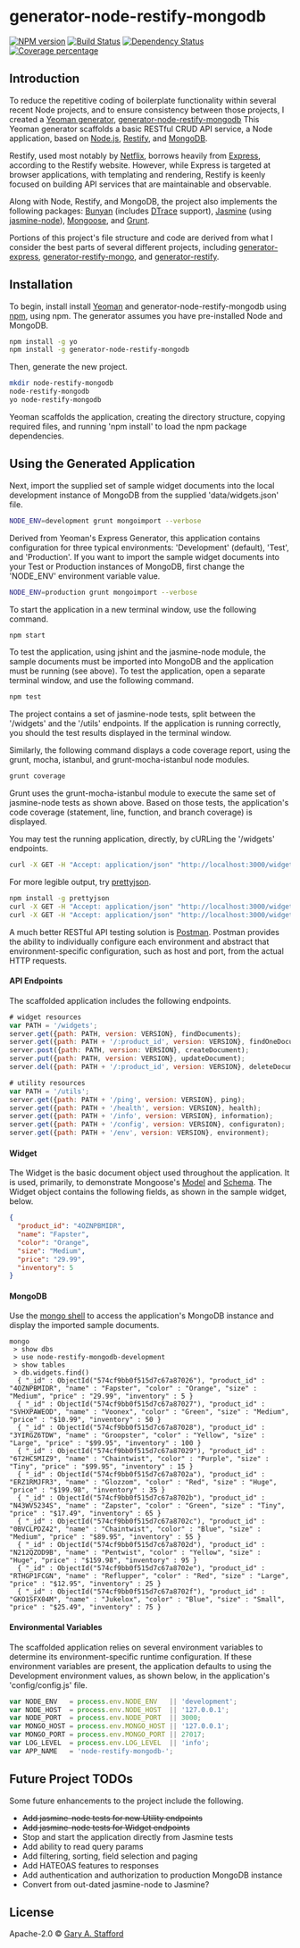 # generator-node-restify-mongodb

[![NPM version][npm-image]][npm-url] [![Build Status][travis-image]][travis-url] [![Dependency Status][daviddm-image]][daviddm-url] [![Coverage percentage][coveralls-image]][coveralls-url]

## Introduction
To reduce the repetitive coding of boilerplate functionality within several recent Node projects, and to ensure
 consistency between those projects, I created a [Yeoman generator](http://yeoman.io/generators/),
 [generator-node-restify-mongodb](https://www.npmjs.com/package/generator-node-restify-mongodb)
 This Yeoman generator scaffolds a basic RESTful CRUD API service, a Node application, based on
 [Node.js](https://nodejs.org), [Restify](http://restify.com), and [MongoDB](https://www.mongodb.com).

Restify, used most notably by [Netflix](http://techblog.netflix.com/2014/11/nodejs-in-flames.html),
 borrows heavily from [Express](http://expressjs.com), according to the Restify website. However, while Express is targeted at browser
 applications, with templating and rendering, Restify is keenly focused on building API services that are maintainable and observable.

Along with Node, Restify, and MongoDB, the project also implements the following packages: [Bunyan](https://github.com/trentm/node-bunyan)
 (includes [DTrace](http://dtrace.org/blogs/about/) support), [Jasmine](https://github.com/mhevery/jasmine-node)
 (using [jasmine-node](https://github.com/mhevery/jasmine-node)),
 [Mongoose](http://mongoosejs.com/index.html), and [Grunt](http://gruntjs.com).

Portions of this project's file structure and code are derived from what I consider the best parts of several different
 projects, including [generator-express](https://github.com/expressjs/generator),
 [generator-restify-mongo](https://github.com/lawrence-yu/generator-restify-mongo), and
 [generator-restify](https://github.com/chris-l/generator-restify).

## Installation
To begin, install install [Yeoman](http://yeoman.io) and generator-node-restify-mongodb using [npm](https://www.npmjs.com/),
 using npm. The generator assumes you have pre-installed Node and MongoDB.
``` bash
npm install -g yo
npm install -g generator-node-restify-mongodb
```
Then, generate the new project.
``` bash
mkdir node-restify-mongodb
node-restify-mongodb
yo node-restify-mongodb
```

Yeoman scaffolds the application, creating the directory structure, copying required files, and running 'npm install' to load the npm package dependencies.

## Using the Generated Application
Next, import the supplied set of sample widget documents into the local development instance of MongoDB from the supplied 'data/widgets.json' file.
``` bash
NODE_ENV=development grunt mongoimport --verbose
```

Derived from Yeoman's Express Generator, this application contains configuration for three typical environments:
 'Development' (default), 'Test', and 'Production'. If you want to import the sample widget documents into your Test or
  Production instances of MongoDB, first change the 'NODE_ENV' environment variable value.
``` bash
NODE_ENV=production grunt mongoimport --verbose
```

To start the application in a new terminal window, use the following command.

``` bash
npm start
```

To test the application, using jshint and the jasmine-node module, the sample documents must be imported into MongoDB
 and the application must be running (see above). To test the application, open a separate terminal window, and use the following command.
``` bash
npm test
```

The project contains a set of jasmine-node tests, split between the '/widgets' and the '/utils' endpoints.
 If the application is running correctly, you should the test results displayed in the terminal window.

Similarly, the following command displays a code coverage report, using the grunt, mocha, istanbul, and grunt-mocha-istanbul node modules.
``` bash
grunt coverage
```

Grunt uses the grunt-mocha-istanbul module to execute the same set of jasmine-node tests as shown above.
 Based on those tests, the application's code coverage (statement, line, function, and branch coverage) is displayed.

You may test the running application, directly, by cURLing the '/widgets' endpoints.
``` bash
curl -X GET -H "Accept: application/json" "http://localhost:3000/widgets"
```

For more legible output, try [prettyjson](https://www.npmjs.com/package/prettyjson).
``` bash
npm install -g prettyjson
curl -X GET -H "Accept: application/json" "http://localhost:3000/widgets" --silent | prettyjson
curl -X GET -H "Accept: application/json" "http://localhost:3000/widgets/SVHXPAWEOD" --silent | prettyjson
```

A much better RESTful API testing solution is [Postman](https://www.getpostman.com/). Postman provides the ability to
 individually configure each environment and abstract that environment-specific configuration, such as host and port,
 from the actual HTTP requests.

#### API Endpoints
The scaffolded application includes the following endpoints.
``` javascript
# widget resources
var PATH = '/widgets';
server.get({path: PATH, version: VERSION}, findDocuments);
server.get({path: PATH + '/:product_id', version: VERSION}, findOneDocument);
server.post({path: PATH, version: VERSION}, createDocument);
server.put({path: PATH, version: VERSION}, updateDocument);
server.del({path: PATH + '/:product_id', version: VERSION}, deleteDocument);

# utility resources
var PATH = '/utils';
server.get({path: PATH + '/ping', version: VERSION}, ping);
server.get({path: PATH + '/health', version: VERSION}, health);
server.get({path: PATH + '/info', version: VERSION}, information);
server.get({path: PATH + '/config', version: VERSION}, configuraton);
server.get({path: PATH + '/env', version: VERSION}, environment);
```

#### Widget
The Widget is the basic document object used throughout the application. It is used, primarily, to demonstrate
 Mongoose's [Model](http://mongoosejs.com/docs/models.html) and [Schema](http://mongoosejs.com/docs/guide.html).
 The Widget object contains the following fields, as shown in the sample widget, below.
``` json
{
  "product_id": "4OZNPBMIDR",
  "name": "Fapster",
  "color": "Orange",
  "size": "Medium",
  "price": "29.99",
  "inventory": 5
}
```

#### MongoDB
Use the [mongo shell](https://docs.mongodb.com/manual/mongo/) to access the application's MongoDB instance and display the imported sample documents.
```
mongo
 > show dbs
 > use node-restify-mongodb-development
 > show tables
 > db.widgets.find()
  { "_id" : ObjectId("574cf9bb0f515d7c67a87026"), "product_id" : "4OZNPBMIDR", "name" : "Fapster", "color" : "Orange", "size" : "Medium", "price" : "29.99", "inventory" : 5 }
  { "_id" : ObjectId("574cf9bb0f515d7c67a87027"), "product_id" : "SVHXPAWEOD", "name" : "Voonex", "color" : "Green", "size" : "Medium", "price" : "$10.99", "inventory" : 50 }
  { "_id" : ObjectId("574cf9bb0f515d7c67a87028"), "product_id" : "3YIRGZ6TDW", "name" : "Groopster", "color" : "Yellow", "size" : "Large", "price" : "$99.95", "inventory" : 100 }
  { "_id" : ObjectId("574cf9bb0f515d7c67a87029"), "product_id" : "6T2HC5MIZ9", "name" : "Chaintwist", "color" : "Purple", "size" : "Tiny", "price" : "$99.95", "inventory" : 15 }
  { "_id" : ObjectId("574cf9bb0f515d7c67a8702a"), "product_id" : "ERZ1RMJFR3", "name" : "Glozzom", "color" : "Red", "size" : "Huge", "price" : "$199.98", "inventory" : 35 }
  { "_id" : ObjectId("574cf9bb0f515d7c67a8702b"), "product_id" : "N43WV5234S", "name" : "Zapster", "color" : "Green", "size" : "Tiny", "price" : "$17.49", "inventory" : 65 }
  { "_id" : ObjectId("574cf9bb0f515d7c67a8702c"), "product_id" : "0BVCLPDZ42", "name" : "Chaintwist", "color" : "Blue", "size" : "Medium", "price" : "$89.95", "inventory" : 55 }
  { "_id" : ObjectId("574cf9bb0f515d7c67a8702d"), "product_id" : "N212QZOD9B", "name" : "Pentwist", "color" : "Yellow", "size" : "Huge", "price" : "$159.98", "inventory" : 95 }
  { "_id" : ObjectId("574cf9bb0f515d7c67a8702e"), "product_id" : "RTHGP1FCGN", "name" : "Reflupper", "color" : "Red", "size" : "Large", "price" : "$12.95", "inventory" : 25 }
  { "_id" : ObjectId("574cf9bb0f515d7c67a8702f"), "product_id" : "GKO1SFX04M", "name" : "Jukelox", "color" : "Blue", "size" : "Small", "price" : "$25.49", "inventory" : 75 }
```

#### Environmental Variables
The scaffolded application relies on several environment variables to determine its environment-specific runtime
 configuration. If these environment variables are present, the application defaults to using the Development
 environment values, as shown below, in the application's 'config/config.js' file.

``` javascript
var NODE_ENV   = process.env.NODE_ENV   || 'development';
var NODE_HOST  = process.env.NODE_HOST  || '127.0.0.1';
var NODE_PORT  = process.env.NODE_PORT  || 3000;
var MONGO_HOST = process.env.MONGO_HOST || '127.0.0.1';
var MONGO_PORT = process.env.MONGO_PORT || 27017;
var LOG_LEVEL  = process.env.LOG_LEVEL  || 'info';
var APP_NAME   = 'node-restify-mongodb-';
```

## Future Project TODOs
Some future enhancements to the project include the following.

* ~~Add jasmine-node tests for new Utility endpoints~~
* ~~Add jasmine-node tests for Widget endpoints~~
* Stop and start the application directly from Jasmine tests
* Add ability to read query params
* Add filtering, sorting, field selection and paging
* Add HATEOAS features to responses
* Add authentication and authorization to production MongoDB instance
* Convert from out-dated jasmine-node to Jasmine?

## License
Apache-2.0 © [Gary A. Stafford](http://www.programmaticponderings.com)


[npm-image]: https://badge.fury.io/js/generator-node-restify-mongodb.svg
[npm-url]: https://npmjs.org/package/generator-node-restify-mongodb
[travis-image]: https://travis-ci.org/garystafford/generator-node-restify-mongodb.svg?branch=master
[travis-url]: https://travis-ci.org/garystafford/generator-node-restify-mongodb
[daviddm-image]: https://david-dm.org/garystafford/generator-node-restify-mongodb.svg?theme=shields.io
[daviddm-url]: https://david-dm.org/garystafford/generator-node-restify-mongodb
[coveralls-image]: https://coveralls.io/repos/garystafford/generator-node-restify-mongodb/badge.svg
[coveralls-url]: https://coveralls.io/r/garystafford/generator-node-restify-mongodb
